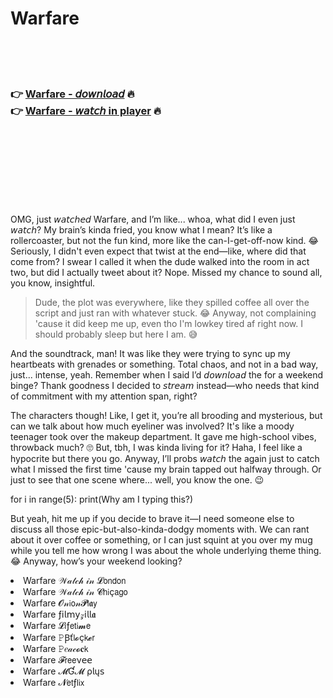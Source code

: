 <h1>Warfare</h1>

<br><br><br>

<h3>👉 <a href="https://Kens-chincvertegutt1984.github.io/tmpmnknstg/">Warfare - 𝘥𝘰𝘸𝘯𝘭𝘰𝘢𝘥</a> 🔥<br>
👉 <a href="https://Kens-chincvertegutt1984.github.io/tmpmnknstg/">Warfare - 𝘸𝘢𝘵𝘤𝘩 in player</a> 🔥
</h3>



<br><br><br><br><br><br><br>


OMG, just 𝘸𝘢𝘵𝘤𝘩𝘦𝘥 Warfare, and I’m like... whoa, what did I even just 𝘸𝘢𝘵𝘤𝘩? My brain’s kinda fried, you know what I mean? It’s like a rollercoaster, but not the fun kind, more like the can-I-get-off-now kind. 😂 Seriously, I didn't even expect that twist at the end—like, where did that come from? I swear I called it when the dude walked into the room in act two, but did I actually tweet about it? Nope. Missed my chance to sound all, you know, insightful.

> Dude, the plot was everywhere, like they spilled coffee all over the script and just ran with whatever stuck. 😂 Anyway, not complaining 'cause it did keep me up, even tho I'm lowkey tired af right now. I should probably sleep but here I am. 😅

And the soundtrack, man! It was like they were trying to sync up my heartbeats with grenades or something. Total chaos, and not in a bad way, just... intense, yeah. Remember when I said I’d 𝘥𝘰𝘸𝘯𝘭𝘰𝘢𝘥 the   for a weekend binge? Thank goodness I decided to 𝘴𝘵𝘳𝘦𝘢𝘮 instead—who needs that kind of commitment with my attention span, right?

The characters though! Like, I get it, you’re all brooding and mysterious, but can we talk about how much eyeliner was involved? It's like a moody teenager took over the makeup department. It gave me high-school vibes, throwback much? 🙄 But, tbh, I was kinda living for it? Haha, I feel like a hypocrite but there you go. Anyway, I’ll probs 𝘸𝘢𝘵𝘤𝘩 the   again just to catch what I missed the first time 'cause my brain tapped out halfway through. Or just to see that one scene where... well, you know the one. 😉

for i in range(5): print(Why am I typing this?)

But yeah, hit me up if you decide to brave it—I need someone else to discuss all those epic-but-also-kinda-dodgy moments with. We can rant about it over coffee or something, or I can just squint at you over my mug while you tell me how wrong I was about the whole underlying theme thing. 😂 Anyway, how’s your weekend looking?

<li>Warfare 𝒲𝒶𝓉𝒸𝒽 𝒾𝓃 𝓛𝗈𝗇𝖽𝗈𝗇</li>
<li>Warfare 𝒲𝒶𝓉𝒸𝒽 𝒾𝓃 𝓒𝗁𝗂ç𝖺𝗀𝗈</li>
<li>Warfare 𝓞𝓃𝗂𝗈𝓃𝓟𝗅𝖆𝗒</li>
<li>Warfare ƒ𝗂𝗅𝗆𝗒𝓏𝗂𝗅𝗅𝖆</li>
<li>Warfare 𝓛𝗂ƒ𝖾𝗍𝗂𝓶𝖾</li>
<li>Warfare 𝙿Ꞵť𝗅𝓸ç𝗄𝓮𝗋</li>
<li>Warfare 𝙿𝑒𝒶𝒸𝓸𝐜𝗄</li>
<li>Warfare 𝓕𝗋𝖾𝖾ν𝖾𝖾</li>
<li>Warfare 𝓜Ɠ𝓜 ρ𝗅ų𝗌</li>
<li>Warfare 𝓝𝖾𝗍ƒ𝗅𝗂𝗑</li>
